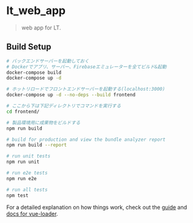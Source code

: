# lt_web_app

> web app for LT.

## Build Setup

``` bash
# バックエンドサーバーを起動しておく
# Dockerでアプリ、サーバー、Firebaseエミュレーターを全てビルド&起動
docker-compose build
docker-compose up -d

# ホットリロードでフロントエンドサーバーを起動する(localhost:3000)
docker-compose up -d --no-deps --build frontend

# ここから下は下記ディレクトリでコマンドを実行する
cd frontend/

# 製品環境用に成果物をビルドする
npm run build

# build for production and view the bundle analyzer report
npm run build --report

# run unit tests
npm run unit

# run e2e tests
npm run e2e

# run all tests
npm test
```

For a detailed explanation on how things work, check out the [guide](http://vuejs-templates.github.io/webpack/) and [docs for vue-loader](http://vuejs.github.io/vue-loader).
